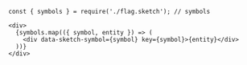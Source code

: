     const { symbols } = require('./flag.sketch'); // symbols
    
    <div>
      {symbols.map(({ symbol, entity }) => (
        <div data-sketch-symbol={symbol} key={symbol}>{entity}</div>
      ))}
    </div>
